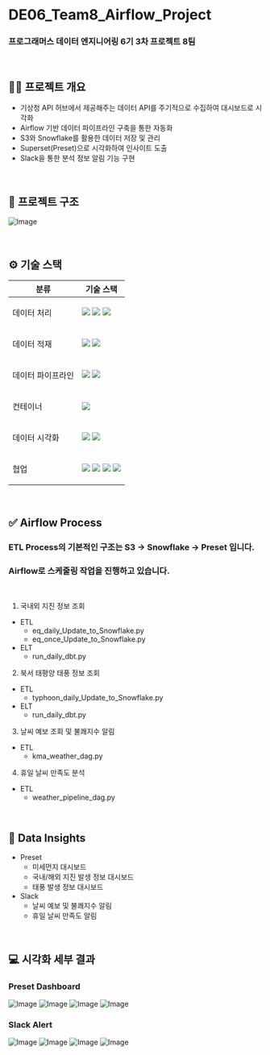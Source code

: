 # DE06_Team8_Airflow_Project
### 프로그래머스 데이터 엔지니어링 6기 3차 프로젝트 8팀

<br>

## ✍🏻 프로젝트 개요
- 기상청 API 허브에서 제공해주는 데이터 API를 주기적으로 수집하여 대시보드로 시각화
- Airflow 기반 데이터 파이프라인 구축을 통한 자동화
- S3와 Snowflake를 활용한 데이터 저장 및 관리
- Superset(Preset)으로 시각화하여 인사이트 도출
- Slack을 통한 분석 정보 알림 기능 구현
<br>

## 🚀 프로젝트 구조
![Image](https://github.com/user-attachments/assets/619a9a9b-9618-40b1-b174-fc47cae493e8)

<br>

## ⚙️ 기술 스택

<table>
    <thead>
        <tr>
            <th>분류</th>
            <th>기술 스택</th>
        </tr>
    </thead>
    <tbody>
        <tr>
            <td>
                <p>데이터 처리</p>
            </td>
            <td>
                <img src="https://img.shields.io/badge/Pandas-150458?logo=pandas&logoColor=white" />
                <img src="https://img.shields.io/badge/XML-E76F00?logo=xml&logoColor=white" />
                <img src="https://img.shields.io/badge/Python-3776AB?logo=python&logoColor=white" />
            </td>
        </tr>
        <tr>
            <td>
                  <p>데이터 적재</p>
            </td>
            <td>
              <img src="https://img.shields.io/badge/AWS_S3-569A31?logo=amazon-aws&logoColor=white" />
              <img src="https://img.shields.io/badge/Snowflake-29B5E8?logo=snowflake&logoColor=white" />
            </td>
        </tr>
        <tr>
            <td>
                <p>데이터 파이프라인</p>
            </td>
            <td>
              <img src="https://img.shields.io/badge/Airflow-017CEE?logo=apache-airflow&logoColor=white" />
              <img src="https://img.shields.io/badge/dbt-FF694B?logo=dbt&logoColor=white" />
            </td>
        </tr>
                <tr>
            <td>
                <p>컨테이너</p>
            </td>
            <td>
               <img src="https://img.shields.io/badge/Docker-2496ED?logo=docker&logoColor=white" />
            </td>
        </tr>
                <tr>
            <td>
                <p>데이터 시각화</p>
            </td>
            <td>
              <img src="https://img.shields.io/badge/Preset-1A73E8?logo=apache-superset&logoColor=white" />
              <img src="https://img.shields.io/badge/Slack-4A154B?logo=slack&logoColor=white" />
            </td>
        </tr>
        <tr>
            <td>
                <p>협업</p>
            </td>
            <td>
              <img src="https://img.shields.io/badge/GitHub-181717?logo=github&logoColor=white" />
              <img src="https://img.shields.io/badge/ZEP-673DE6?logoColor=white" />
              <img src="https://img.shields.io/badge/Slack-4A154B?logo=slack&logoColor=white" />
              <img src="https://img.shields.io/badge/Notion-000000?logo=notion&logoColor=white" />
            </td>
        </tr>
    </tbody>
</table>
<br>

## ✅ Airflow Process
### ETL Process의 기본적인 구조는 S3 -> Snowflake -> Preset 입니다.
### Airflow로 스케줄링 작업을 진행하고 있습니다.

<br>

1. 국내외 지진 정보 조회
- ETL
  - eq_daily_Update_to_Snowflake.py
  - eq_once_Update_to_Snowflake.py
- ELT
  - run_daily_dbt.py

2. 북서 태평양 태풍 정보 조회
- ETL
  - typhoon_daily_Update_to_Snowflake.py
- ELT
  - run_daily_dbt.py

3. 날씨 예보 조회 및 불쾌지수 알림
- ETL
  - kma_weather_dag.py

4. 휴일 날씨 만족도 분석
- ETL
  - weather_pipeline_dag.py

<br>

## 🔁 Data Insights
- Preset
  - 미세먼지 대시보드
  - 국내/해외 지진 발생 정보 대시보드
  - 태풍 발생 정보 대시보드
- Slack
  - 날씨 예보 및 불쾌지수 알림
  - 휴일 날씨 만족도 알림

<br>

## 💻 시각화 세부 결과
### Preset Dashboard
 
![Image](https://github.com/user-attachments/assets/89fa7530-88c4-407e-8dca-7f64e1c848eb)
![Image](https://github.com/user-attachments/assets/2127de84-5a4f-43e5-90ab-2ec9703cff88)
![Image](https://github.com/user-attachments/assets/d46b4cb4-fa24-4367-830b-b42df54dc19c)
![Image](https://github.com/user-attachments/assets/d259334d-29e4-4d65-b8a1-207b9fb0a2f9)

### Slack Alert

![Image](https://github.com/user-attachments/assets/e4a8ad18-d3f1-4111-b318-53fa02d475a7)
![Image](https://github.com/user-attachments/assets/318d9d63-392a-4dda-b368-205fb3cd4275)
![Image](https://github.com/user-attachments/assets/eaf07ad6-b38f-408f-b833-7e757021b9ed)
![Image](https://github.com/user-attachments/assets/f3c24b4a-0bff-4213-b50a-df87c80a752e)
